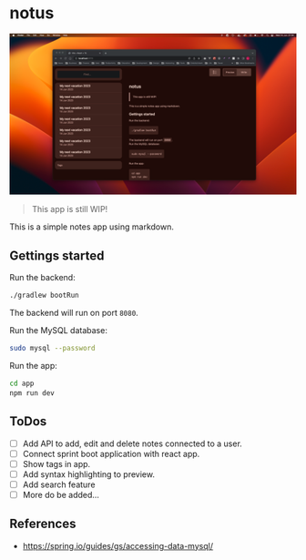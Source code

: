 # notus

![notus app preview](./notus-screenshot.png)

> This app is still WIP!

This is a simple notes app using markdown.

## Gettings started

Run the backend:

```sh
./gradlew bootRun
```

The backend will run on port `8080`.

Run the MySQL database:

```sh
sudo mysql --password
```

Run the app:

```sh
cd app
npm run dev
```

## ToDos

- [ ] Add API to add, edit and delete notes connected to a user.
- [ ] Connect sprint boot application with react app.
- [ ] Show tags in app.
- [ ] Add syntax highlighting to preview.
- [ ] Add search feature
- [ ] More do be added…

## References

* <https://spring.io/guides/gs/accessing-data-mysql/>
